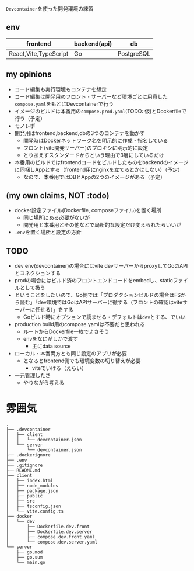 `Devcontainer`を使った開発環境の練習

## env

|frontend|backend(api)|db|
|--|--|--|
|React,Vite,TypeScript|Go|PostgreSQL|

## my opinions
- コード編集も実行環境もコンテナを想定
- コード編集は開発用のフロント・サーバーなど環境ごとに用意した`compose.yaml`をもとにDevcontainerで行う
- イメージのビルドは本番用の`compose.prod.yaml`(TODO: 仮)とDockerfileで行う（予定）
- モノレポ
- 開発用はfrontend,backend,dbの3つのコンテナを動かす
  - 開発時はDockerネットワーク名を明示的に作成・指名している
  - フロント(vite開発サーバー)のプロキシに明示的に設定
  - とりあえずスタンダードからという理由で3層にしているだけ
- 本番用のビルドではfrontendコードをビルドしたものをbackendのイメージに同梱しAppとする（frontend用にnginxを立てるとかはしない）（予定）
  - なので、本番用ではDBとAppの2つのイメージがある（予定）

## (my own claims, NOT :todo)
- docker設定ファイル(Dockerfile, composeファイル)を置く場所
  - 同じ場所にある必要がないが
  - 開発用と本番用とその他などで局所的な設定だけ変えられたらいいが
- `.env`を置く場所と設定の方針

## TODO
- dev env(devcontainer)の場合にはvite devサーバーからproxyしてGoのAPIとコネクションする
- prodの場合にはビルド済のフロントエンドコードをembedし、staticファイルとして扱う
- ということをしたいので、Go側では「プロダクションビルドの場合はFSから読む」「dev環境ではGoはAPIサーバーに徹する（フロントの確認はviteサーバーに任せる）」をする
  - Goビルド時にオプションで読ませる・デフォルトは`dev`とする、でいい
- production build用のcompose.yamlは不要だと思われる
  - ルートからDockerfile一枚でよさそう
  - envをなにがしかで渡す
    - 主にdata source
- ローカル・本番両方とも同じ設定のアプリが必要
  - となるとfrontend側でも環境変数の切り替えが必要
    - viteでいける（えらい）
- 一元管理したさ
  - やりながら考える

# 雰囲気
```
.
├── .devcontainer
│   ├── client
│   │   └── devcontainer.json
│   └── server
│       └── devcontainer.json
├── .dockerignore
├── .env
├── .gitignore
├── README.md
├── client
│   ├── index.html
│   ├── node_modules
│   ├── package.json
│   ├── public
│   ├── src
│   ├── tsconfig.json
│   └── vite.config.ts
├── docker
│   └── dev
│       ├── Dockerfile.dev.front
│       ├── Dockerfile.dev.server
│       ├── compose.dev.front.yaml
│       └── compose.dev.server.yaml
└── server
    ├── go.mod
    ├── go.sum
    └── main.go
```